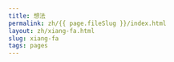 ```yaml
---
title: 想法
permalink: zh/{{ page.fileSlug }}/index.html
layout: zh/xiang-fa.html
slug: xiang-fa
tags: pages
---
```



